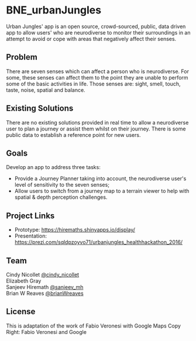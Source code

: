 # BNE_urbanJungles
Urban Jungles' app is an open source, crowd-sourced, public, data driven app to allow users' who are neurodiverse to monitor their surroundings in an attempt to avoid or cope with areas that negatively affect their senses.

## Problem
There are seven senses which can affect a person who is neurodiverse. For some, these senses can affect them to the point they are unable to perform some of the basic activities in life. Those senses are: sight, smell, touch, taste, noise, spatial and balance. 

## Existing Solutions
There are no existing solutions provided in real time to allow a neurodiverse user to plan a journey or assist them whilst on their journey. There is some public data to establish a reference point for new users.

## Goals
Develop an app to address three tasks:
* Provide a Journey Planner taking into account, the neurodiverse user's level of sensitivity to the seven senses;
* Allow users to switch from a journey map to a terrain viewer to help with spatial & depth perception challenges.

## Project Links
* Prototype: https://hiremaths.shinyapps.io/display/
* Presentation: https://prezi.com/sqldpzoyvo71/urbanjungles_healthhackathon_2016/

## Team
Cindy Nicollet <a href="http://twitter.com/cindy_nicollet">@cindy_nicollet</a></br>
Elizabeth Gray</br>
Sanjeev Hiremath <a href="http://twitter.com/sanjeev_mh">@sanjeev_mh</a></br>
Brian W Reaves <a href="http://twitter.com/brianWreaves">@brianWreaves</a>

## License
This is adaptation of the work of Fabio Veronesi with Google Maps
Copy Right: Fabio Veronesi and Google
